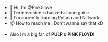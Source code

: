 - 👋 Hi, I’m @PinkGlove
- 👀 I’m interested in basketball and guitar
- 🌱 I’m currently learning Python and Network
- 📫 How to reach me : Don't wanna say that xD

<!---
PinkGlove/PinkGlove is a ✨ special ✨ repository because its `README.md` (this file) appears on your GitHub profile.
You can click the Preview link to take a look at your changes.
--->

- Also I'm a big fan of **PULP** & **PINK FLOYD**!
